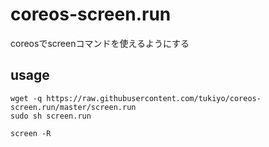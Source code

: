 # coreos-screen.run
coreosでscreenコマンドを使えるようにする

## usage

```
wget -q https://raw.githubusercontent.com/tukiyo/coreos-screen.run/master/screen.run
sudo sh screen.run
```

```
screen -R
```
